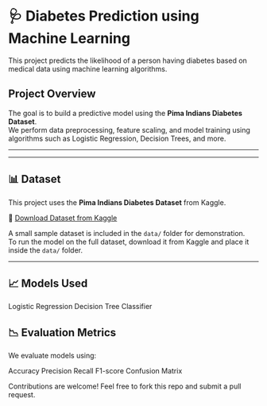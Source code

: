 # 🩺 Diabetes Prediction using Machine Learning

This project predicts the likelihood of a person having diabetes based on medical data using machine learning algorithms.



## Project Overview
The goal is to build a predictive model using the **Pima Indians Diabetes Dataset**.  
We perform data preprocessing, feature scaling, and model training using algorithms such as Logistic Regression, Decision Trees, and more.

---


---

## 📊 Dataset
This project uses the **Pima Indians Diabetes Dataset** from Kaggle.

🔗 [Download Dataset from Kaggle](https://www.kaggle.com/datasets/uciml/pima-indians-diabetes-database)

A small sample dataset is included in the `data/` folder for demonstration.  
To run the model on the full dataset, download it from Kaggle and place it inside the `data/` folder.

---




## 📈 Models Used
Logistic Regression
Decision Tree Classifier

## 📉 Evaluation Metrics
We evaluate models using:

Accuracy
Precision
Recall
F1-score
Confusion Matrix


Contributions are welcome! Feel free to fork this repo and submit a pull request.